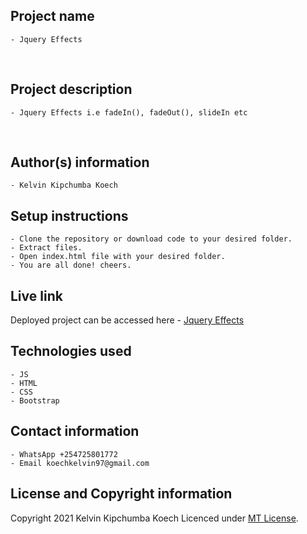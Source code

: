 ## Project name
    - Jquery Effects
​
## Project description
    - Jquery Effects i.e fadeIn(), fadeOut(), slideIn etc
​
## Author(s) information
    - Kelvin Kipchumba Koech
  
## Setup instructions
    - Clone the repository or download code to your desired folder.
    - Extract files.
    - Open index.html file with your desired folder.
    - You are all done! cheers.  
## Live link
   Deployed project can be accessed here -  [Jquery Effects](https://k-koech.github.io/jquery-effects/)
   
## Technologies used
    - JS
    - HTML
    - CSS
    - Bootstrap
  
## Contact information
    - WhatsApp +254725801772
    - Email koechkelvin97@gmail.com
  
## License and Copyright information
   Copyright 2021 Kelvin Kipchumba Koech
   Licenced under [MT License](https://github.com/k-koech/jquery-effects/blob/master/README.md).
